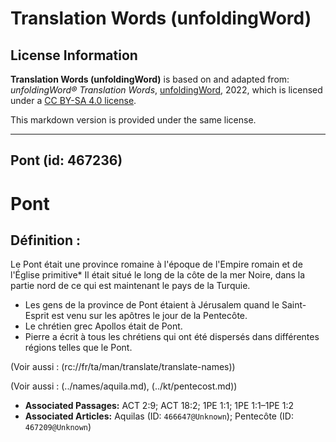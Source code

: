 # Translation Words (unfoldingWord)

## License Information

**Translation Words (unfoldingWord)** is based on and adapted from: _unfoldingWord® Translation Words_, [unfoldingWord](https://unfoldingword.org/utw), 2022, which is licensed under a [CC BY-SA 4.0 license](https://creativecommons.org/licenses/by-sa/4.0/legalcode.en).

This markdown version is provided under the same license.



--------------------------------

## Pont (id: 467236)

Pont
====

Définition :
------------

Le Pont était une province romaine à l'époque de l'Empire romain et de l'Église primitive\* Il était situé le long de la côte de la mer Noire, dans la partie nord de ce qui est maintenant le pays de la Turquie.

* Les gens de la province de Pont étaient à Jérusalem quand le Saint\-Esprit est venu sur les apôtres le jour de la Pentecôte.
* Le chrétien grec Apollos était de Pont.
* Pierre a écrit à tous les chrétiens qui ont été dispersés dans différentes régions telles que le Pont.

(Voir aussi : (rc://fr/ta/man/translate/translate\-names))

(Voir aussi : (../names/aquila.md), (../kt/pentecost.md))

* **Associated Passages:** ACT 2:9; ACT 18:2; 1PE 1:1; 1PE 1:1–1PE 1:2
* **Associated Articles:** Aquilas (ID: `466647@Unknown`); Pentecôte (ID: `467209@Unknown`)

